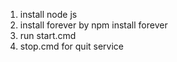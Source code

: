 1. install node js
2. install forever by npm install forever
3. run start.cmd
4. stop.cmd for quit service
